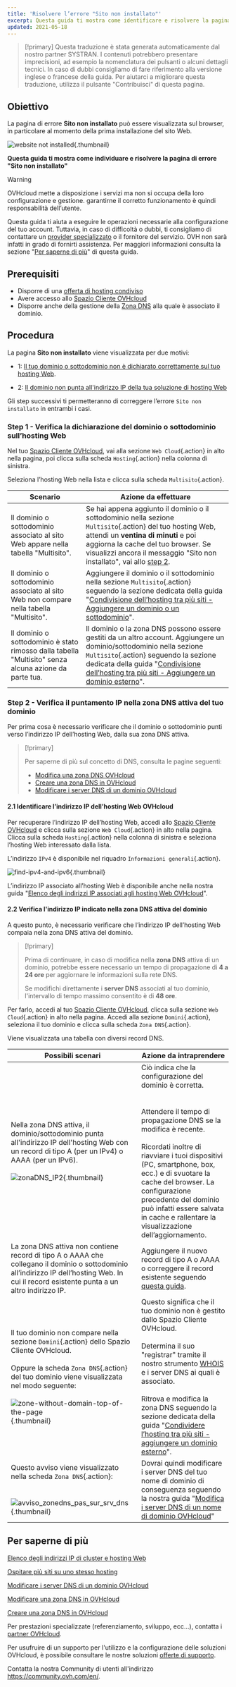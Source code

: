 ```yaml
---
title: 'Risolvere l’errore "Sito non installato"'
excerpt: Questa guida ti mostra come identificare e risolvere la pagina di errore "Sito non installato"
updated: 2021-05-18
---
```


> [!primary]
> Questa traduzione è stata generata automaticamente dal nostro partner SYSTRAN. I contenuti potrebbero presentare imprecisioni, ad esempio la nomenclatura dei pulsanti o alcuni dettagli tecnici. In caso di dubbi consigliamo di fare riferimento alla versione inglese o francese della guida. Per aiutarci a migliorare questa traduzione, utilizza il pulsante "Contribuisci" di questa pagina.
>

## Obiettivo

La pagina di errore **Sito non installato** può essere visualizzata sul browser, in particolare al momento della prima installazione del sito Web.

![website not installed](images/site-not-installed.png){.thumbnail}

**Questa guida ti mostra come individuare e risolvere la pagina di errore "Sito non installato"**

> [!warning]
>
> OVHcloud mette a disposizione i servizi ma non si occupa della loro configurazione e gestione. garantirne il corretto funzionamento è quindi responsabilità dell’utente.
>
> Questa guida ti aiuta a eseguire le operazioni necessarie alla configurazione del tuo account. Tuttavia, in caso di difficoltà o dubbi, ti consigliamo di contattare un [provider specializzato](/links/partner) o il fornitore del servizio. OVH non sarà infatti in grado di fornirti assistenza. Per maggiori informazioni consulta la sezione "[Per saperne di più](#go-further)" di questa guida.

## Prerequisiti

- Disporre di una [offerta di hosting condiviso](https://www.ovhcloud.com/it/web-hosting/)
- Avere accesso allo [Spazio Cliente OVHcloud](/links/manager)
- Disporre anche della gestione della [Zona DNS](/pages/web_cloud/domains/dns_zone_edit) alla quale è associato il dominio.

## Procedura

La pagina **Sito non installato** viene visualizzata per due motivi:

- 1: [Il tuo dominio o sottodominio non è dichiarato correttamente sul tuo hosting Web](#check-multisites).

- 2: [Il dominio non punta all'indirizzo IP della tua soluzione di hosting Web](#check-dns-domain)

Gli step successivi ti permetteranno di correggere l’errore `Sito non installato` in entrambi i casi.

### Step 1 - Verifica la dichiarazione del dominio o sottodominio sull’hosting Web <a name="check-multisites"></a>

Nel tuo [Spazio Cliente OVHcloud](/links/manager), vai alla sezione `Web Cloud`{.action} in alto nella pagina, poi clicca sulla scheda `Hosting`{.action} nella colonna di sinistra.

Seleziona l’hosting Web nella lista e clicca sulla scheda `Multisito`{.action}.

|Scenario|Azione da effettuare|
|---|---| 
|Il dominio o sottodominio associato al sito Web appare nella tabella "Multisito".|Se hai appena aggiunto il dominio o il sottodominio nella sezione `Multisito`{.action} del tuo hosting Web, attendi un **ventina di minuti** e poi aggiorna la cache del tuo browser. Se visualizzi ancora il messaggio "Sito non installato", vai allo [step 2](#check-dns-domain).|
|Il dominio o sottodominio associato al sito Web non compare nella tabella "Multisito".|Aggiungere il dominio o il sottodominio nella sezione `Multisito`{.action} seguendo la sezione dedicata della guida "[Condivisione dell’hosting tra più siti - Aggiungere un dominio o un sottodominio](/pages/web_cloud/web_hosting/multisites_configure_multisite)".|
|Il dominio o sottodominio è stato rimosso dalla tabella "Multisito" senza alcuna azione da parte tua.|Il dominio o la zona DNS possono essere gestiti da un altro account. Aggiungere un dominio/sottodominio nella sezione `Multisito`{.action} seguendo la sezione dedicata della guida "[Condivisione dell’hosting tra più siti - Aggiungere un dominio esterno](/pages/web_cloud/web_hosting/multisites_configure_multisite)".|

### Step 2 - Verifica il puntamento IP nella zona DNS attiva del tuo dominio <a name="check-dns-domain"></a>

Per prima cosa è necessario verificare che il dominio o sottodominio punti verso l’indirizzo IP dell’hosting Web, dalla sua zona DNS attiva.

> [!primary]
>
> Per saperne di più sul concetto di DNS, consulta le pagine seguenti:
> 
> - [Modifica una zona DNS OVHcloud](/pages/web_cloud/domains/dns_zone_edit)
> - [Creare una zona DNS in OVHcloud](/pages/web_cloud/domains/dns_zone_create)
> - [Modificare i server DNS di un dominio OVHcloud](/pages/web_cloud/domains/dns_server_general_information)
>

#### 2\.1 Identificare l’indirizzo IP dell’hosting Web OVHcloud

Per recuperare l’indirizzo IP dell’hosting Web, accedi allo [Spazio Cliente OVHcloud](/links/manager) e clicca sulla sezione `Web Cloud`{.action} in alto nella pagina. Clicca sulla scheda `Hosting`{.action} nella colonna di sinistra e seleziona l’hosting Web interessato dalla lista.

L’indirizzo `IPv4` è disponibile nel riquadro `Informazioni generali`{.action}.

![find-ipv4-and-ipv6](images/find-ipv4-and-ipv6.png){.thumbnail}

L’indirizzo IP associato all’hosting Web è disponibile anche nella nostra guida "[Elenco degli indirizzi IP associati agli hosting Web OVHcloud](/pages/web_cloud/web_hosting/clusters_and_shared_hosting_IP)".

#### 2\.2 Verifica l'indirizzo IP indicato nella zona DNS attiva del dominio

A questo punto, è necessario verificare che l’indirizzo IP dell’hosting Web compaia nella zona DNS attiva del dominio.

> [!primary]
>
> Prima di continuare, in caso di modifica nella **zona DNS** attiva di un dominio, potrebbe essere necessario un tempo di propagazione di **4 a 24 ore** per aggiornare le informazioni sulla rete DNS.
>
> Se modifichi direttamente i **server DNS** associati al tuo dominio, l'intervallo di tempo massimo consentito è di **48 ore**.
>

Per farlo, accedi al tuo [Spazio Cliente OVHcloud](/links/manager), clicca sulla sezione `Web Cloud`{.action} in alto nella pagina. Accedi alla sezione `Domini`{.action}, seleziona il tuo dominio e clicca sulla scheda `Zona DNS`{.action}.

Viene visualizzata una tabella con diversi record DNS.

|Possibili scenari|Azione da intraprendere|
|---|---| 
|Nella zona DNS attiva, il dominio/sottodominio punta all'indirizzo IP dell'hosting Web con un record di tipo A (per un IPv4) o AAAA (per un IPv6).<br><br>![zonaDNS_IP2](images/dashboard-entry-a.png){.thumbnail}|Ciò indica che la configurazione del dominio è corretta.<br><br><br> Attendere il tempo di propagazione DNS se la modifica è recente.<br><br> Ricordati inoltre di riavviare i tuoi dispositivi (PC, smartphone, box, ecc.) e di svuotare la cache del browser. La configurazione precedente del dominio può infatti essere salvata in cache e rallentare la visualizzazione dell’aggiornamento.|
|La zona DNS attiva non contiene record di tipo A o AAAA che collegano il dominio o sottodominio all’indirizzo IP dell’hosting Web. In cui il record esistente punta a un altro indirizzo IP.|Aggiungere il nuovo record di tipo A o AAAA o correggere il record esistente seguendo [questa guida](/pages/web_cloud/domains/dns_zone_edit).|
|Il tuo dominio non compare nella sezione `Domini`{.action} dello Spazio Cliente OVHcloud.<br><br>Oppure la scheda `Zona DNS`{.action} del tuo dominio viene visualizzata nel modo seguente:<br><br>![zone-without-domain-top-of-the-page](images/zone-without-domain-top-of-the-page.png){.thumbnail}|Questo significa che il tuo dominio non è gestito dallo Spazio Cliente OVHcloud.<br><br>Determina il suo "registrar" tramite il nostro strumento [WHOIS](https://www.ovhcloud.com/it/domains/whois/) e i server DNS ai quali è associato. <br><br>Ritrova e modifica la zona DNS seguendo la sezione dedicata della guida "[Condividere l’hosting tra più siti - aggiungere un dominio esterno](/pages/web_cloud/web_hosting/multisites_configure_multisite)".|
|Questo avviso viene visualizzato nella scheda `Zona DNS`{.action}:<br><br><br>![avviso_zonedns_pas_sur_srv_dns](images/message-other-ovh-dns-servers.png){.thumbnail}|Dovrai quindi modificare i server DNS del tuo nome di dominio di conseguenza seguendo la nostra guida "[Modifica i server DNS di un nome di dominio OVHcloud](/pages/web_cloud/domains/dns_server_general_information)"|

## Per saperne di più <a name="go-further"></a>

[Elenco degli indirizzi IP di cluster e hosting Web](/pages/web_cloud/web_hosting/clusters_and_shared_hosting_IP)

[Ospitare più siti su uno stesso hosting](/pages/web_cloud/web_hosting/multisites_configure_multisite)

[Modificare i server DNS di un dominio OVHcloud](/pages/web_cloud/domains/dns_server_general_information)

[Modificare una zona DNS in OVHcloud](/pages/web_cloud/domains/dns_zone_edit)

[Creare una zona DNS in OVHcloud](/pages/web_cloud/domains/dns_zone_create)

Per prestazioni specializzate (referenziamento, sviluppo, ecc...), contatta i [partner OVHcloud](/links/partner).

Per usufruire di un supporto per l'utilizzo e la configurazione delle soluzioni OVHcloud, è possibile consultare le nostre soluzioni [offerte di supporto](/links/support).

Contatta la nostra Community di utenti all'indirizzo <https://community.ovh.com/en/>.